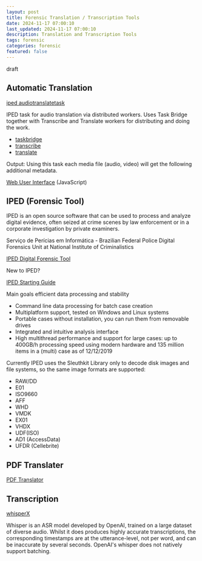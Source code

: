 ```yaml
---
layout: post
title: Forensic Translation / Transcription Tools
date: 2024-11-17 07:00:10
last_updated: 2024-11-17 07:00:10
description: Translation and Transcription Tools
tags: forensic
categories: forensic
featured: false
---
```


draft

## Automatic Translation

[iped audiotranslatetask]: https://github.com/hilderonny/iped-audiotranslatetask "iped audiotranslatetask"

[iped audiotranslatetask]

IPED task for audio translation via distributed workers.
Uses Task Bridge together with Transcribe and Translate workers for distributing and doing the work.

[taskbridge]: https://github.com/hilderonny/taskbridge "taskbridge"
[transcribe]: https://github.com/hilderonny/taskworker-transcribe "transcribe"
[translate]: https://github.com/hilderonny/taskworker-translate "translate"

- [taskbridge]
- [transcribe]
- [translate]

Output: Using this task each media file (audio, video) will get the following additional metadata.

[Web User Interface]: https://github.com/hilderonny/taskbridge-webui?tab=readme-ov-file "Web User Interface"

[Web User Interface] (JavaScript)

## IPED (Forensic Tool)

IPED is an open source software that can be used to process and analyze digital evidence,
often seized at crime scenes by law enforcement or in a corporate investigation by private examiners.

Serviço de Perícias em Informática - Brazilian Federal Police Digital Forensics Unit at National Institute of Criminalistics

[IPED Digital Forensic Tool]: https://github.com/sepinf-inc/IPED "IPED Digital Forensic Tool"

[IPED Digital Forensic Tool]

New to IPED?

[IPED Starting Guide]: https://github.com/sepinf-inc/IPED/wiki/Beginner's-Start-Guide "IPED Starting Guide"

[IPED Starting Guide]

Main goals efficient data processing and stability

- Command line data processing for batch case creation
- Multiplatform support, tested on Windows and Linux systems
- Portable cases without installation, you can run them from removable drives
- Integrated and intuitive analysis interface
- High multithread performance and support for large cases: up to 400GB/h processing speed using modern hardware and 135 million items in a (multi) case as of 12/12/2019

Currently IPED uses the Sleuthkit Library only to decode disk images and file systems,
so the same image formats are supported:

- RAW/DD
- E01
- ISO9660
- AFF
- WHD
- VMDK
- EX01
- VHDX
- UDF(ISO)
- AD1 (AccessData)
- UFDR (Cellebrite)

## PDF Translater

[PDF Translator]: https://github.com/hilderonny/pdf-translator "PDF Translater"

[PDF Translator]

## Transcription

[whisperX]: https://github.com/m-bain/whisperX "whisperX"

[whisperX]

Whisper is an ASR model developed by OpenAI, trained on a large dataset of diverse audio.
Whilst it does produces highly accurate transcriptions, the corresponding timestamps are at the utterance-level,
not per word, and can be inaccurate by several seconds. OpenAI's whisper does not natively support batching.
